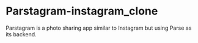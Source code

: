 # Parstagram-instagram_clone
Parstagram is a photo sharing app similar to Instagram but using Parse as its backend.
